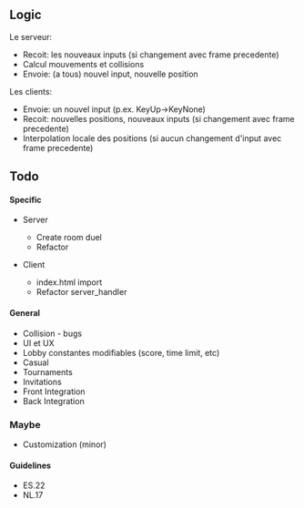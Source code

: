 ## Logic
Le serveur:
- Recoit: les nouveaux inputs (si changement avec frame precedente)
- Calcul mouvements et collisions
- Envoie: (a tous) nouvel input, nouvelle position
  
Les clients:
- Envoie: un nouvel input (p.ex. KeyUp->KeyNone)
- Recoit: nouvelles positions, nouveaux inputs (si changement avec frame precedente)
- Interpolation locale des positions (si aucun changement d'input avec frame precedente)

## Todo

#### Specific
- Server
  - Create room duel
  - Refactor

- Client
  - index.html import 
  - Refactor server_handler

#### General
- Collision - bugs
- UI et UX
- Lobby constantes modifiables (score, time limit, etc)
- Casual
- Tournaments
- Invitations
- Front Integration
- Back Integration

### Maybe
- Customization (minor)

#### Guidelines
- ES.22
- NL.17
